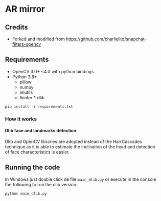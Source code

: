# AR mirror
## Credits

* Forked and modified from https://github.com/charlielito/snapchat-filters-opencv


## Requirements
* OpenCV 3.0+ <4.0 with python bindings
* Python 3.8+
     * pillow
     * numpy
     * imutils
     * tkinter
      * dlib

```
pip install -r requirements.txt
```

### How it works

#### Dlib face and landmarks detection
Dlib and OpenCV libraries are adopted instead of the HarrCascades technique as it is able to estimate the inclination of the head and detection of face characteristics is easier. 


## Running the code
In Windows just double click de file `main_dlib.py` or execute in the console the following to run the dlib version. 


```
python main_dlib.py
```
